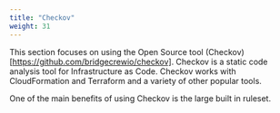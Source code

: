```yaml
---
title: "Checkov"
weight: 31
---
```


This section focuses on using the Open Source tool (Checkov)[https://github.com/bridgecrewio/checkov]. Checkov is a static code analysis tool for Infrastructure as Code. Checkov works with CloudFormation and Terraform and a variety of other popular tools.

One of the main benefits of using Checkov is the large built in ruleset. 